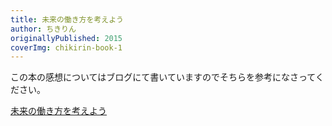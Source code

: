 ```yaml
---
title: 未来の働き方を考えよう
author: ちきりん
originallyPublished: 2015
coverImg: chikirin-book-1
---
```


この本の感想についてはブログにて書いていますのでそちらを参考になさってください。

[未来の働き方を考えよう](https://blog.nuovotaka.com/blog/readed-book)
